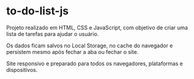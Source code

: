 # to-do-list-js

Projeto realizado em HTML, CSS e JavaScript, com objetivo de criar uma lista de tarefas para ajudar o usuário.

Os dados ficam salvos no Local Storage, no cache do navegador e persistem mesmo após fechar a aba ou fechar o site.

Site responsivo e preparado para todos os navegadores, plataformas e dispositivos.
